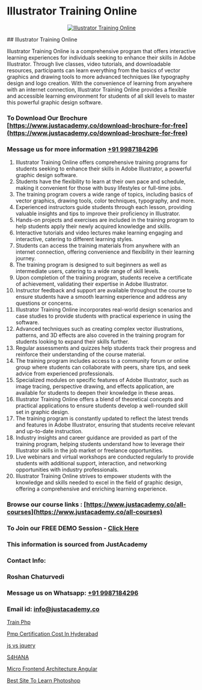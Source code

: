 # Illustrator Training Online

<p align="center">
  <a href="https://justacademy.co/all-courses">
    <img src="https://i.ibb.co/P5KtSQ2/ui-ux.png" alt="Illustrator Training Online">
  </a>
</p>
## Illustrator Training Online

Illustrator Training Online is a comprehensive program that offers interactive learning experiences for individuals seeking to enhance their skills in Adobe Illustrator. Through live classes, video tutorials, and downloadable resources, participants can learn everything from the basics of vector graphics and drawing tools to more advanced techniques like typography design and logo creation. With the convenience of learning from anywhere with an internet connection, Illustrator Training Online provides a flexible and accessible learning environment for students of all skill levels to master this powerful graphic design software.
### To Download Our Brochure [https://www.justacademy.co/download-brochure-for-free](https://www.justacademy.co/download-brochure-for-free)
### Message us for more information [+91 9987184296](https://api.whatsapp.com/send?phone=919987184296)
1) Illustrator Training Online offers comprehensive training programs for students seeking to enhance their skills in Adobe Illustrator, a powerful graphic design software.
2) Students have the flexibility to learn at their own pace and schedule, making it convenient for those with busy lifestyles or full-time jobs.
3) The training program covers a wide range of topics, including basics of vector graphics, drawing tools, color techniques, typography, and more.
4) Experienced instructors guide students through each lesson, providing valuable insights and tips to improve their proficiency in Illustrator.
5) Hands-on projects and exercises are included in the training program to help students apply their newly acquired knowledge and skills.
6) Interactive tutorials and video lectures make learning engaging and interactive, catering to different learning styles.
7) Students can access the training materials from anywhere with an internet connection, offering convenience and flexibility in their learning journey.
8) The training program is designed to suit beginners as well as intermediate users, catering to a wide range of skill levels.
9) Upon completion of the training program, students receive a certificate of achievement, validating their expertise in Adobe Illustrator.
10) Instructor feedback and support are available throughout the course to ensure students have a smooth learning experience and address any questions or concerns.
11) Illustrator Training Online incorporates real-world design scenarios and case studies to provide students with practical experience in using the software.
12) Advanced techniques such as creating complex vector illustrations, patterns, and 3D effects are also covered in the training program for students looking to expand their skills further.
13) Regular assessments and quizzes help students track their progress and reinforce their understanding of the course material.
14) The training program includes access to a community forum or online group where students can collaborate with peers, share tips, and seek advice from experienced professionals.
15) Specialized modules on specific features of Adobe Illustrator, such as image tracing, perspective drawing, and effects application, are available for students to deepen their knowledge in these areas.
16) Illustrator Training Online offers a blend of theoretical concepts and practical applications to ensure students develop a well-rounded skill set in graphic design.
17) The training program is constantly updated to reflect the latest trends and features in Adobe Illustrator, ensuring that students receive relevant and up-to-date instruction.
18) Industry insights and career guidance are provided as part of the training program, helping students understand how to leverage their Illustrator skills in the job market or freelance opportunities.
19) Live webinars and virtual workshops are conducted regularly to provide students with additional support, interaction, and networking opportunities with industry professionals.
20) Illustrator Training Online strives to empower students with the knowledge and skills needed to excel in the field of graphic design, offering a comprehensive and enriching learning experience.

### Browse our course links : [https://www.justacademy.co/all-courses](https://www.justacademy.co/all-courses) 
### To Join our FREE DEMO Session - [Click Here](https://www.justacademy.co/register-for-course-demo)


### This information is sourced from JustAcademy
### Contact Info:
### Roshan Chaturvedi
### Message us on Whatsapp: [+91 9987184296](https://api.whatsapp.com/send?phone=919987184296)
### Email id: [info@justacademy.co](mailto:info@justacademy.co)
                
[Train Php](https://www.linkedin.com/pulse/train-php-justacademy-bradford-8wese?trackingId=jXtuzD1U7jOMud9D5f24Fw%3D%3D&lipi=urn%3Ali%3Apage%3Ad_flagship3_company_admin%3BU6qvup%2BkTG%2BWwu84oCWCCA%3D%3D)

[Pmp Certification Cost In Hyderabad](https://www.linkedin.com/pulse/pmp-certification-cost-hyderabad-justacademy-ahmedabad-fr36e?trackingId=CQYQU%2BmUKpXWR4HCWz5sFg%3D%3D&lipi=urn%3Ali%3Apage%3Ad_flagship3_company_admin%3BsgxkE5t4R9iHWE9515x%2Fgw%3D%3D)

[js vs jquery](https://medium.com/@AkashSingh2052/js-vs-jquery-ee87f8a160c8)

[S4HANA](https://medium.com/@kamblerajas684/s4hana-3b8bb6927191)

[Micro Frontend Architecture Angular](https://justacademyin.github.io/justacademy/micro-frontend-architecture-angular)

[Best Site To Learn Photoshop](https://justacademyin.github.io/justacademy/best-site-to-learn-photoshop)

